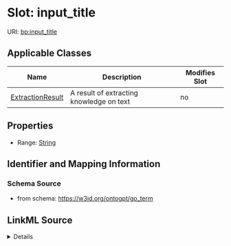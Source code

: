 

# Slot: input_title

URI: [bp:input_title](http://w3id.org/ontogpt/biological-process-templateinput_title)



<!-- no inheritance hierarchy -->





## Applicable Classes

| Name | Description | Modifies Slot |
| --- | --- | --- |
| [ExtractionResult](ExtractionResult.md) | A result of extracting knowledge on text |  no  |







## Properties

* Range: [String](String.md)





## Identifier and Mapping Information







### Schema Source


* from schema: https://w3id.org/ontogpt/go_term




## LinkML Source

<details>
```yaml
name: input_title
from_schema: https://w3id.org/ontogpt/go_term
rank: 1000
alias: input_title
owner: ExtractionResult
domain_of:
- ExtractionResult
range: string

```
</details>